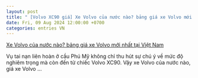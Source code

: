 ```yaml
---
layout: post
title: " [Volvo XC90 giá] Xe Volvo của nước nào? bảng giá xe Volvo mới nhất tại Việt Nam"
date: Fri, 09 Aug 2024 12:00:00 +0700
categories: entries VN
---
```

[Xe Volvo của nước nào? bảng giá xe Volvo mới nhất tại Việt Nam](https://bnews.vn/xe-volvo-cua-nuoc-nao-bang-gia-xe-volvo-moi-nhat-tai-viet-nam/343199.html)

Vụ tai nạn liên hoàn ở cầu Phú Mỹ không chỉ thu hút sự chú ý về mức độ nghiêm trọng mà còn đến từ chiếc Volvo XC90. Vậy xe Volvo của nước nào, giá xe Volvo ...

